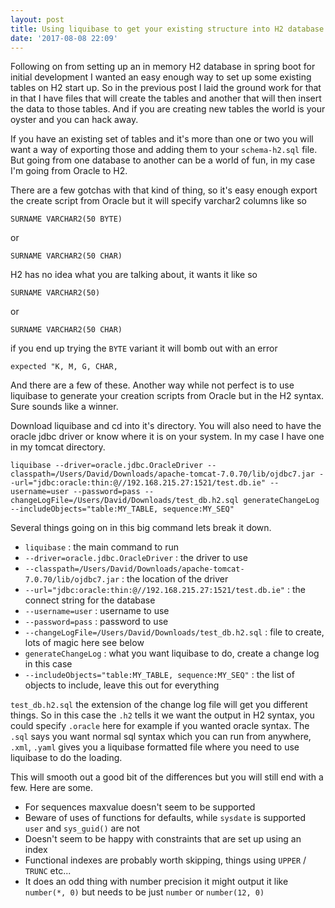 ```yaml
---
layout: post
title: Using liquibase to get your existing structure into H2 database
date: '2017-08-08 22:09'
---
```


Following on from setting up an in memory H2 database in spring boot for initial development I wanted an easy enough way to set up some existing tables on H2 start up.  So in the previous post I laid the ground work for that in that I have files that will create the tables and another that will then insert the data to those tables.  And if you are creating new tables the world is your oyster and you can hack away.

If you have an existing set of tables and it's more than one or two you will want a way of exporting those and adding them to your `schema-h2.sql` file.  But going from one database to another can be a world of fun, in my case I'm going from Oracle to H2.

There are a few gotchas with that kind of thing, so it's easy enough export the create script from Oracle but it will specify varchar2 columns like so

`SURNAME VARCHAR2(50 BYTE)`

or

`SURNAME VARCHAR2(50 CHAR)`

H2 has no idea what you are talking about, it wants it like so

`SURNAME VARCHAR2(50)`

or

`SURNAME VARCHAR2(50 CHAR)`

if you end up trying the `BYTE` variant it will bomb out with an error

`expected "K, M, G, CHAR,`

And there are a few of these. Another way while not perfect is to use liquibase to generate your creation scripts from Oracle but in the H2 syntax.  Sure sounds like a winner.

Download liquibase and cd into it's directory.  You will also need to have the oracle jdbc driver or know where it is on your system.  In my case I have one in my tomcat directory.
```
liquibase --driver=oracle.jdbc.OracleDriver --classpath=/Users/David/Downloads/apache-tomcat-7.0.70/lib/ojdbc7.jar --url="jdbc:oracle:thin:@//192.168.215.27:1521/test.db.ie" --username=user --password=pass --changeLogFile=/Users/David/Downloads/test_db.h2.sql generateChangeLog --includeObjects="table:MY_TABLE, sequence:MY_SEQ"
```

Several things going on in this big command lets break it down.

- `liquibase` : the main command to run
- `--driver=oracle.jdbc.OracleDriver` : the driver to use
- `--classpath=/Users/David/Downloads/apache-tomcat-7.0.70/lib/ojdbc7.jar` : the location of the driver
- `--url="jdbc:oracle:thin:@//192.168.215.27:1521/test.db.ie"` : the connect string for the database
- `--username=user` : username to use
- `--password=pass` : password to use
- `--changeLogFile=/Users/David/Downloads/test_db.h2.sql` : file to create, lots of magic here see below
- `generateChangeLog` : what you want liquibase to do, create a change log in this case
- `--includeObjects="table:MY_TABLE, sequence:MY_SEQ"` : the list of objects to include, leave this out for everything

`test_db.h2.sql` the extension of the change log file will get you different things.  So in this case the `.h2` tells it we want the output in H2 syntax, you could specify `.oracle` here for example if you wanted oracle syntax. The `.sql` says you want normal sql syntax which you can run from anywhere, `.xml`, `.yaml` gives you a liquibase formatted file where you need to use liquibase to do the loading.

This will smooth out a good bit of the differences but you will still end with a few.
Here are some.

- For sequences maxvalue doesn't seem to be supported
- Beware of uses of functions for defaults, while `sysdate` is supported `user` and `sys_guid()` are not
- Doesn't seem to be happy with constraints that are set up using an index
- Functional indexes are probably worth skipping, things using `UPPER` / `TRUNC` etc...
- It does an odd thing with number precision it might output it like `number(*, 0)` but needs to be just `number` or `number(12, 0)`
